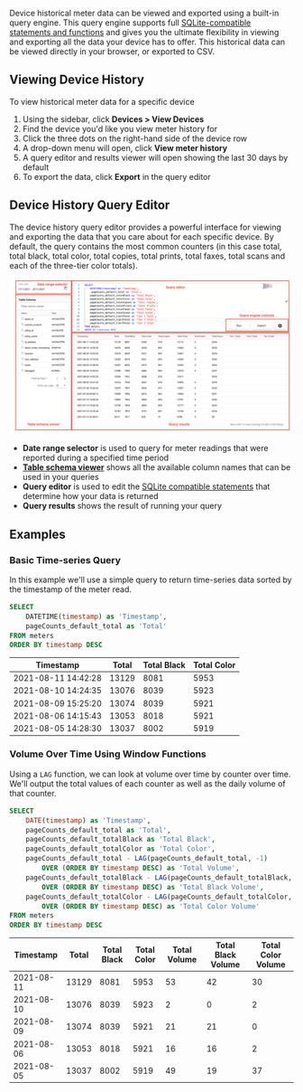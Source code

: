 Device historical meter data can be viewed and exported using a built-in query engine. This query engine supports full [SQLite-compatible statements and functions](https://www.sqlite.org/lang.html) and gives you the ultimate flexibility in viewing and exporting all the data your device has to offer. This historical data can be viewed directly in your browser, or exported to CSV.

## Viewing Device History
To view historical meter data for a specific device

1. Using the sidebar, click **Devices > View Devices**
2. Find the device you'd like you view meter history for
3. Click the three dots on the right-hand side of the device row
4. A drop-down menu will open, click **View meter history**
5. A query editor and results viewer will open showing the last 30 days by default
6. To export the data, click **Export** in the query editor

## Device History Query Editor
The device history query editor provides a powerful interface for viewing and exporting the data that you care about for each specific device. By default, the query contains the most common counters (in this case total, total black, total color, total copies, total prints, total faxes, total scans and each of the three-tier color totals).

![](../images/reports-view-device-history-query-editor.png)

* **Date range selector** is used to query for meter readings that were reported during a specified time period
* [**Table schema viewer**](./table-schema-viewer.md) shows all the available column names that can be used in your queries
* **Query editor** is used to edit the [SQLite compatible statements](https://www.sqlite.org/lang.html) that determine how your data is returned
* **Query results** shows the result of running your query

## Examples
### Basic Time-series Query
In this example we'll use a simple query to return time-series data sorted by the timestamp of the meter read.

```sql
SELECT
    DATETIME(timestamp) as 'Timestamp',
    pageCounts_default_total as 'Total'
FROM meters
ORDER BY timestamp DESC
```

|Timestamp          |Total|Total Black|Total Color|
|-------------------|-----|-----------|-----------|
|2021-08-11 14:42:28|13129|8081       |5953       |
|2021-08-10 14:24:35|13076|8039       |5923       |
|2021-08-09 15:25:20|13074|8039       |5921       |
|2021-08-06 14:15:43|13053|8018       |5921       |
|2021-08-05 14:28:30|13037|8002       |5919       |

### Volume Over Time Using Window Functions
Using a `LAG` function, we can look at volume over time by counter over time. We'll output the total values of each counter as well as the daily volume of that counter.

```sql
SELECT
    DATE(timestamp) as 'Timestamp',
    pageCounts_default_total as 'Total',
    pageCounts_default_totalBlack as 'Total Black',
    pageCounts_default_totalColor as 'Total Color',
    pageCounts_default_total - LAG(pageCounts_default_total, -1) 
        OVER (ORDER BY timestamp DESC) as 'Total Volume',
    pageCounts_default_totalBlack - LAG(pageCounts_default_totalBlack, -1) 
        OVER (ORDER BY timestamp DESC) as 'Total Black Volume',
    pageCounts_default_totalColor - LAG(pageCounts_default_totalColor, -1) 
        OVER (ORDER BY timestamp DESC) as 'Total Color Volume'
FROM meters
ORDER BY timestamp DESC
```

|Timestamp          |Total|Total Black|Total Color|Total Volume|Total Black Volume|Total Color Volume|
|-------------------|-----|-----------|-----------|------------|------------------|------------------|
|2021-08-11         |13129|8081       |5953       |53          |42                |30                |
|2021-08-10         |13076|8039       |5923       |2           |0                 |2                 |
|2021-08-09         |13074|8039       |5921       |21          |21                |0                 |
|2021-08-06         |13053|8018       |5921       |16          |16                |2                 |
|2021-08-05         |13037|8002       |5919       |49          |19                |37                |
